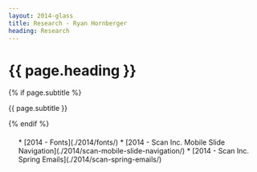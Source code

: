 ```yaml
---
layout: 2014-glass
title: Research - Ryan Hornberger
heading: Research
---
```


<div class="title_block">
  <h1 class="title"> {{ page.heading }} </h1>
  {% if page.subtitle %}
    <p class="subtitle" style="padding-top: 0px;"> {{ page.subtitle }} </p>
  {% endif %}
</div>

<div id="research">
<div class="text_block" style="padding:20px;" markdown="1">
* [2014 - Fonts](./2014/fonts/)
* [2014 - Scan Inc. Mobile Slide Navigation](./2014/scan-mobile-slide-navigation/)
* [2014 - Scan Inc. Spring Emails](./2014/scan-spring-emails/)
</div>
</div>